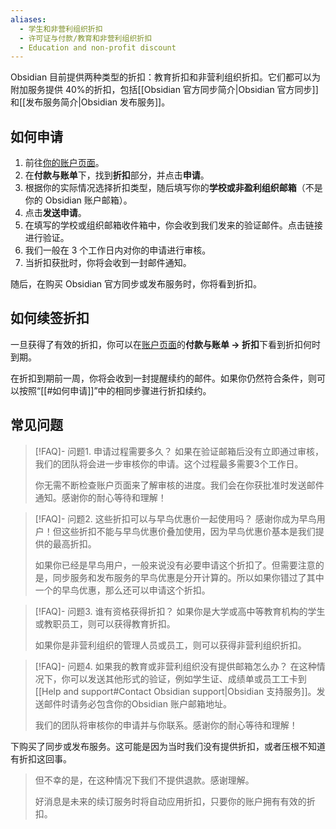 ```yaml
---
aliases:
  - 学生和非营利组织折扣
  - 许可证与付款/教育和非营利组织折扣
  - Education and non-profit discount
---
```


Obsidian 目前提供两种类型的折扣：教育折扣和非营利组织折扣。它们都可以为附加服务提供 40%的折扣，包括[[Obsidian 官方同步简介|Obsidian 官方同步]]和[[发布服务简介|Obsidian 发布服务]]。

## 如何申请

1. 前往[你的账户页面](https://obsidian.md/account)。
2. 在**付款与账单**下，找到**折扣**部分，并点击**申请**。
3. 根据你的实际情况选择折扣类型，随后填写你的**学校或非盈利组织邮箱**（不是你的 Obsidian 账户邮箱）。
4. 点击**发送申请**。
5. 在填写的学校或组织邮箱收件箱中，你会收到我们发来的验证邮件。点击链接进行验证。
6. 我们一般在 3 个工作日内对你的申请进行审核。
7. 当折扣获批时，你将会收到一封邮件通知。

随后，在购买 Obsidian 官方同步或发布服务时，你将看到折扣。

## 如何续签折扣

一旦获得了有效的折扣，你可以在[账户页面](https://obsidian.md/account)的**付款与账单 → 折扣**下看到折扣何时到期。

在折扣到期前一周，你将会收到一封提醒续约的邮件。如果你仍然符合条件，则可以按照“[[#如何申请]]”中的相同步骤进行折扣续约。

## 常见问题

> [!FAQ]- 问题1. 申请过程需要多久？
> 如果在验证邮箱后没有立即通过审核，我们的团队将会进一步审核你的申请。这个过程最多需要3个工作日。
>
> 你无需不断检查账户页面来了解审核的进度。我们会在你获批准时发送邮件通知。感谢你的耐心等待和理解！

> [!FAQ]- 问题2. 这些折扣可以与早鸟优惠价一起使用吗？
> 感谢你成为早鸟用户！但这些折扣不能与早鸟优惠价叠加使用，因为早鸟优惠价基本是我们提供的最高折扣。
>
> 如果你已经是早鸟用户，一般来说没有必要申请这个折扣了。但需要注意的是，同步服务和发布服务的早鸟优惠是分开计算的。所以如果你错过了其中一个的早鸟优惠，那么还可以申请这个折扣。

> [!FAQ]- 问题3. 谁有资格获得折扣？
> 如果你是大学或高中等教育机构的学生或教职员工，则可以获得教育折扣。
>
> 如果你是非营利组织的管理人员或员工，则可以获得非营利组织折扣。

> [!FAQ]- 问题4. 如果我的教育或非营利组织没有提供邮箱怎么办？
> 在这种情况下，你可以发送其他形式的验证，例如学生证、成绩单或员工工卡到[[Help and support#Contact Obsidian support|Obsidian 支持服务]]。发送邮件时请务必包含你的Obsidian 账户邮箱地址。
>
> 我们的团队将审核你的申请并与你联系。感谢你的耐心等待和理解！

[](帮助与支持.md#Contact%20Obsidian%20support)下购买了同步或发布服务。这可能是因为当时我们没有提供折扣，或者压根不知道有折扣这回事。
>
> 但不幸的是，在这种情况下我们不提供退款。感谢理解。
>
> 好消息是未来的续订服务时将自动应用折扣，只要你的账户拥有有效的折扣。